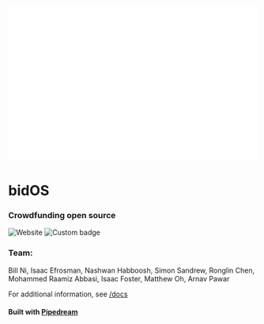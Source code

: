 ![](https://github.com/bnidevs/bidos/blob/main/frontend/dev/src/static/logo.png?raw=true)

# bidOS

### Crowdfunding open source

![Website](https://img.shields.io/website?url=https%3A%2F%2Fbidos.net) ![Custom badge](https://img.shields.io/endpoint?url=https%3A%2F%2Fapi.bidos.net%2Fstatus)

### Team: 
Bill Ni, Isaac Efrosman, Nashwan Habboosh, Simon Sandrew, Ronglin Chen, Mohammed Raamiz Abbasi, Isaac Foster, Matthew Oh, Arnav Pawar

For additional information, see [/docs](https://github.com/bnidevs/bidos/tree/main/docs)

#### Built with [Pipedream](https://pipedream.com)
